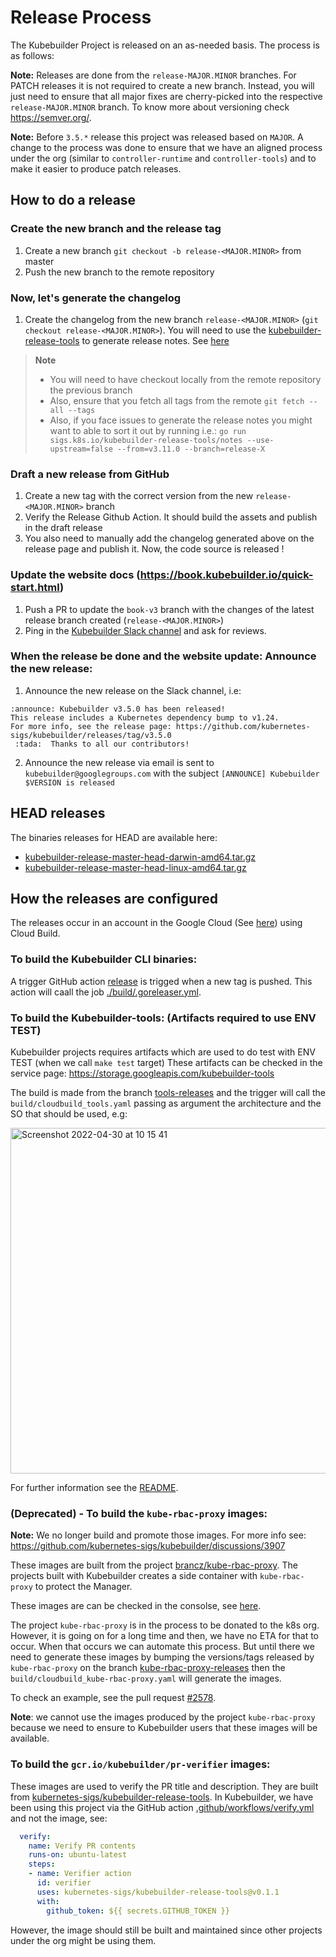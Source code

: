 # Release Process

The Kubebuilder Project is released on an as-needed basis. The process is as follows:

**Note:** Releases are done from the `release-MAJOR.MINOR` branches. For PATCH releases it is not required
to create a new branch. Instead, you will just need to ensure that all major fixes are cherry-picked into the respective
`release-MAJOR.MINOR` branch. To know more about versioning check https://semver.org/.

**Note:** Before `3.5.*` release this project was released based on `MAJOR`. A change to the
process was done to ensure that we have an aligned process under the org (similar to `controller-runtime` and
`controller-tools`) and to make it easier to produce patch releases.

## How to do a release

### Create the new branch and the release tag

1. Create a new branch `git checkout -b release-<MAJOR.MINOR>` from master
2. Push the new branch to the remote repository

### Now, let's generate the changelog

1. Create the changelog from the new branch `release-<MAJOR.MINOR>` (`git checkout release-<MAJOR.MINOR>`).
   You will need to use the [kubebuilder-release-tools][kubebuilder-release-tools] to generate release notes. See [here][release-notes-generation]

> **Note**
> - You will need to have checkout locally from the remote repository the previous branch
> - Also, ensure that you fetch all tags from the remote `git fetch --all --tags`
> - Also, if you face issues to generate the release notes you might want to able to sort it out by running i.e.:
> `go run sigs.k8s.io/kubebuilder-release-tools/notes --use-upstream=false --from=v3.11.0 --branch=release-X`


### Draft a new release from GitHub

1. Create a new tag with the correct version from the new `release-<MAJOR.MINOR>` branch
2. Verify the Release Github Action. It should build the assets and publish in the draft release
3. You also need to manually add the changelog generated above on the release page and publish it. Now, the code source is released !

### Update the website docs (https://book.kubebuilder.io/quick-start.html)

1. Push a PR to update the `book-v3` branch with the changes of the latest release branch created (`release-<MAJOR.MINOR>`)
2. Ping in the [Kubebuilder Slack channel](https://kubernetes.slack.com/archives/CAR30FCJZ) and ask for reviews.

### When the release be done and the website update: Announce the new release:

1. Announce the new release on the Slack channel, i.e:

````
:announce: Kubebuilder v3.5.0 has been released!
This release includes a Kubernetes dependency bump to v1.24.
For more info, see the release page: https://github.com/kubernetes-sigs/kubebuilder/releases/tag/v3.5.0
 :tada:  Thanks to all our contributors!
````

2. Announce the new release via email is sent to `kubebuilder@googlegroups.com` with the subject `[ANNOUNCE] Kubebuilder $VERSION is released`


## HEAD releases

The binaries releases for HEAD are available here:

- [kubebuilder-release-master-head-darwin-amd64.tar.gz](https://storage.googleapis.com/kubebuilder-release/kubebuilder-release-master-head-darwin-amd64.tar.gz)
- [kubebuilder-release-master-head-linux-amd64.tar.gz](https://storage.googleapis.com/kubebuilder-release/kubebuilder-release-master-head-linux-amd64.tar.gz)

## How the releases are configured

The releases occur in an account in the Google Cloud (See [here](https://console.cloud.google.com/cloud-build/builds?project=kubebuilder)) using Cloud Build.

### To build the Kubebuilder CLI binaries:

A trigger GitHub action [release](.github/workflows/release.yml) is trigged when a new tag is pushed.
This action will caall the job [./build/.goreleaser.yml](./build/.goreleaser.yml).

### To build the Kubebuilder-tools: (Artifacts required to use ENV TEST)

Kubebuilder projects requires artifacts which are used to do test with ENV TEST (when we call `make test` target)
These artifacts can be checked in the service page: https://storage.googleapis.com/kubebuilder-tools

The build is made from the branch [tools-releases](https://github.com/kubernetes-sigs/kubebuilder/tree/tools-releases) and the trigger will call the `build/cloudbuild_tools.yaml` passing
as argument the architecture and the SO that should be used, e.g:

<img width="553" alt="Screenshot 2022-04-30 at 10 15 41" src="https://user-images.githubusercontent.com/7708031/166099666-ae9cd2df-73fe-47f6-a987-464f63df9a19.png">

For further information see the [README](https://github.com/kubernetes-sigs/kubebuilder/blob/tools-releases/README.md).

### (Deprecated) - To build the `kube-rbac-proxy` images:

**Note:** We no longer build and promote those images. For more info
see: https://github.com/kubernetes-sigs/kubebuilder/discussions/3907

These images are built from the project [brancz/kube-rbac-proxy](https://github.com/brancz/kube-rbac-proxy).
The projects built with Kubebuilder creates a side container with `kube-rbac-proxy` to protect the Manager.

These images are can be checked in the consolse, see [here](https://console.cloud.google.com/gcr/images/kubebuilder/GLOBAL/kube-rbac-proxy).

The project `kube-rbac-proxy` is in the process to be donated to the k8s org. However, it is going on for a long time and then,
we have no ETA for that to occur. When that occurs we can automate this process. But until there we need to generate these images
by bumping the versions/tags released by `kube-rbac-proxy` on the branch
[kube-rbac-proxy-releases](https://github.com/kubernetes-sigs/kubebuilder/tree/kube-rbac-proxy-releases)
then the `build/cloudbuild_kube-rbac-proxy.yaml` will generate the images.

To check an example, see the pull request [#2578](https://github.com/kubernetes-sigs/kubebuilder/pull/2578).

**Note**: we cannot use the images produced by the project `kube-rbac-proxy` because we need to ensure
to Kubebuilder users that these images will be available.

### To build the `gcr.io/kubebuilder/pr-verifier` images:

These images are used to verify the PR title and description. They are built from [kubernetes-sigs/kubebuilder-release-tools](https://github.com/kubernetes-sigs/kubebuilder-release-tools/).
In Kubebuilder, we have been using this project via the GitHub action [.github/workflows/verify.yml](.github/workflows/verify.yml)
and not the image, see:

```yaml
  verify:
    name: Verify PR contents
    runs-on: ubuntu-latest
    steps:
    - name: Verifier action
      id: verifier
      uses: kubernetes-sigs/kubebuilder-release-tools@v0.1.1
      with:
        github_token: ${{ secrets.GITHUB_TOKEN }}
```

However, the image should still be built and maintained since other projects under the org might be using them.

[kubebuilder-release-tools]: https://github.com/kubernetes-sigs/kubebuilder-release-tools
[release-notes-generation]: https://github.com/kubernetes-sigs/kubebuilder-release-tools/blob/master/README.md#release-notes-generation
[release-process]: https://github.com/kubernetes-sigs/kubebuilder/blob/master/VERSIONING.md#releasing
